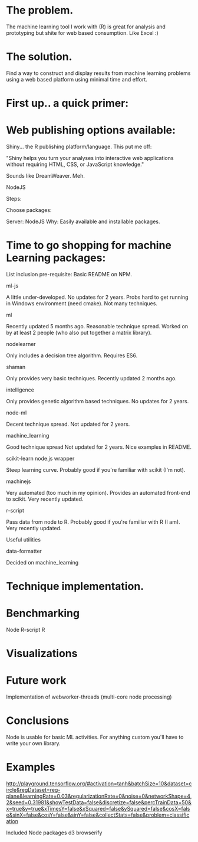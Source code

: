 # The problem.

The machine learning tool I work with (R) is great for analysis and 
prototyping but shite for web based consumption. Like Excel :)

# The solution.

Find a way to construct and display results from machine learning problems using a web based platform using minimal time and effort. 

# First up.. a quick primer:

<!-- insert machine learning definition here -->

# Web publishing options available:

Shiny... the R publishing platform/language. This put me off:

"Shiny helps you turn your analyses into interactive web applications without requiring HTML, CSS, or JavaScript knowledge."

Sounds like DreamWeaver. Meh.

NodeJS



Steps:

Choose packages:

Server: NodeJS
Why: Easily available and installable packages.

# Time to go shopping for machine Learning packages:

List inclusion pre-requisite: Basic README on NPM.

ml-js

A little under-developed. No updates for 2 years.
Probs hard to get running in Windows environment (need cmake).
Not many techniques.

ml

Recently updated 5 months ago.
Reasonable technique spread.
Worked on by at least 2 people (who also put together a matrix library).

nodelearner

Only includes a decision tree algorithm.
Requires ES6.

shaman

Only provides very basic techniques.
Recently updated 2 months ago.

intelligence

Only provides genetic algorithm based techniques.
No updates for 2 years.

node-ml

Decent technique spread.
Not updated for 2 years.

machine_learning

Good technique spread
Not updated for 2 years.
Nice examples in README.

scikit-learn node.js wrapper

Steep learning curve.
Probably good if you're familiar with scikit (I'm not).

machinejs

Very automated (too much in my opinion).
Provides an automated front-end to scikit.
Very recently updated.

r-script

Pass data from node to R.
Probably good if you're familiar with R (I am).
Very recently updated.

Useful utilities

data-formatter


Decided on machine_learning

# Technique implementation.

# Benchmarking

Node
R-script
R

# Visualizations

# Future work

Implementation of webworker-threads (multi-core node processing)


# Conclusions

Node is usable for basic ML activities. For anything custom you'll have to write your own library.


# Examples

http://playground.tensorflow.org/#activation=tanh&batchSize=10&dataset=circle&regDataset=reg-plane&learningRate=0.03&regularizationRate=0&noise=0&networkShape=4,2&seed=0.31981&showTestData=false&discretize=false&percTrainData=50&x=true&y=true&xTimesY=false&xSquared=false&ySquared=false&cosX=false&sinX=false&cosY=false&sinY=false&collectStats=false&problem=classification


Included Node packages
d3
browserify
